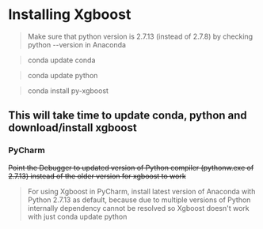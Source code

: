 Installing Xgboost 
=====================

> Make sure that python version is 2.7.13 (instead of 2.7.8) by checking python --version in Anaconda

> conda update conda

> conda update python

> conda install py-xgboost

## This will take time to update conda, python and download/install xgboost 

### PyCharm
~~Point the Debugger to updated version of Python compiler (pythonw.exe of 2.7.13) instead of the older version for xgboost to work~~

> For using Xgboost in PyCharm, install latest version of Anaconda with Python 2.7.13 as default, because due to multiple versions of Python internally dependency cannot be resolved so Xgboost doesn't work with just conda update python
